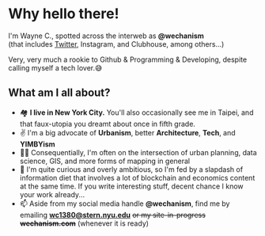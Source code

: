 # Why hello there!
I'm Wayne C., spotted across the interweb as **@wechanism**  
(that includes [Twitter](https://twitter.com/wechanism), Instagram, and Clubhouse, among others...)

Very, very much a rookie to Github & Programming & Developing, despite calling myself a tech lover.😅

## What am I all about?

- 🏘 **I live in New York City.** You'll also occasionally see me in Taipei, and that faux-utopia you dreamt about once in fifth grade.
- ✌️ I'm a big advocate of **Urbanism**, better **Architecture**, **Tech**, and **YIMBYism**
- 👨‍💻 Consequentially, I'm often on the intersection of urban planning, data science, GIS, and more forms of mapping in general
- 🔭 I'm quite curious and overly ambitious, so I'm fed by a slapdash of information diet that involves a lot of blockchain and economics content at the same time. If you write interesting stuff, decent chance I know your work already...
- 📫 Aside from my social media handle **@wechanism**, find me by emailing **wc1380@stern.nyu.edu** ~~or my site-in-progress **wechanism.com**~~ (whenever it is ready)

<!---
wechanism/wechanism is a ✨ special ✨ repository because its `README.md` (this file) appears on your GitHub profile.
You can click the Preview link to take a look at your changes.
--->
